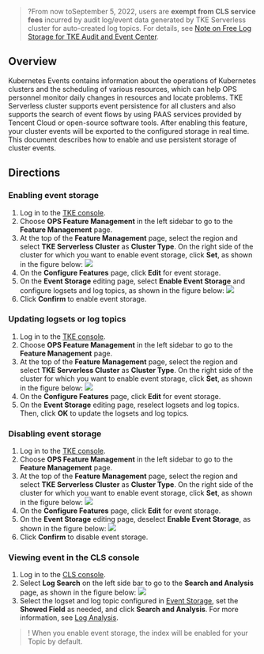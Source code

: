 >?From now toSeptember 5, 2022, users are **exempt from CLS service fees** incurred by audit log/event data generated by TKE Serverless cluster for auto-created log topics. For details, see [Note on Free Log Storage for TKE Audit and Event Center](https://intl.cloud.tencent.com/document/product/614/37889).

## Overview

Kubernetes Events contains information about the operations of Kubernetes clusters and the scheduling of various resources, which can help OPS personnel monitor daily changes in resources and locate problems. TKE Serverless cluster supports event persistence for all clusters and also supports the search of event flows by using PAAS services provided by Tencent Cloud or open-source software tools. After enabling this feature, your cluster events will be exported to the configured storage in real time. This document describes how to enable and use persistent storage of cluster events.


## Directions


### Enabling event storage
1. Log in to the [TKE console](https://console.cloud.tencent.com/tke2).
2. Choose **OPS Feature Management** in the left sidebar to go to the **Feature Management** page.
3. At the top of the **Feature Management** page, select the region and select **TKE Serverless Cluster** as **Cluster Type**. On the right side of the cluster for which you want to enable event storage, click **Set**, as shown in the figure below:
![](https://main.qcloudimg.com/raw/0451b3804d21152c49f9f2ada9e31356.png)
4. On the **Configure Features** page, click **Edit** for event storage.
5. On the **Event Storage** editing page, select **Enable Event Storage** and configure logsets and log topics, as shown in the figure below:
![](https://main.qcloudimg.com/raw/9033f279626e24fed6ad1b26ad17d6b4.png)
6. Click **Confirm** to enable event storage.


### Updating logsets or log topics
1. Log in to the [TKE console](https://console.cloud.tencent.com/tke2).
2. Choose **OPS Feature Management** in the left sidebar to go to the **Feature Management** page.
3. At the top of the **Feature Management** page, select the region and select **TKE Serverless Cluster** as **Cluster Type**. On the right side of the cluster for which you want to enable event storage, click **Set**, as shown in the figure below:
![](https://main.qcloudimg.com/raw/ee7c560a062c1849ee5cdec1800bed95.png)
4. On the **Configure Features** page, click **Edit** for event storage.
5. On the **Event Storage** editing page, reselect logsets and log topics. Then, click **OK** to update the logsets and log topics.


### Disabling event storage
1. Log in to the [TKE console](https://console.cloud.tencent.com/tke2).
2. Choose **OPS Feature Management** in the left sidebar to go to the **Feature Management** page.
3. At the top of the **Feature Management** page, select the region and select **TKE Serverless Cluster** as **Cluster Type**. On the right side of the cluster for which you want to enable event storage, click **Set**, as shown in the figure below:
![](https://main.qcloudimg.com/raw/be47de0f415cfd0c4a7301194178b99f.png)
4. On the **Configure Features** page, click **Edit** for event storage.
5. On the **Event Storage** editing page, deselect **Enable Event Storage**, as shown in the figure below:
![](https://main.qcloudimg.com/raw/2502c09e93dc2d150c22eb1a696a7cdb.png)
6. Click **Confirm** to disable event storage.

### Viewing event in the CLS console
1. Log in to the [CLS console](https://console.cloud.tencent.com/cls).
2. Select **Log Search** on the left side bar to go to the **Search and Analysis** page, as shown in the figure below:
![](https://main.qcloudimg.com/raw/d22f7efddfc73c53e254f5dccd39ed1a.png)
3. Select the logset and log topic configured in [Event Storage](#open), set the **Showed Field** as needed, and click **Search and Analysis**. For more information, see [Log Analysis](https://intl.cloud.tencent.com/document/product/614/37803).
>! When you enable event storage, the index will be enabled for your Topic by default.
